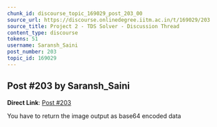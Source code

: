 ```yaml
---
chunk_id: discourse_topic_169029_post_203_00
source_url: https://discourse.onlinedegree.iitm.ac.in/t/169029/203
source_title: Project 2 - TDS Solver - Discussion Thread
content_type: discourse
tokens: 51
username: Saransh_Saini
post_number: 203
topic_id: 169029
---
```


## Post #203 by Saransh_Saini

**Direct Link**: [Post #203](https://discourse.onlinedegree.iitm.ac.in/t/169029/203)

You have to return the image output as base64 encoded data
